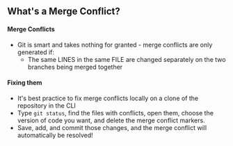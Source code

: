## What's a Merge Conflict? 

#### Merge Conflicts
- Git is smart and takes nothing for granted - merge conflicts are only generated if:
  - The same LINES in the same FILE are changed separately on the two branches being merged together

#### Fixing them
- It's best practice to fix merge conflicts locally on a clone of the repository in the CLI
- Type `git status`, find the files with conflicts, open them, choose the version of code you want, and delete the merge conflict markers. 
- Save, add, and commit those changes, and the merge conflict will automatically be resolved!
